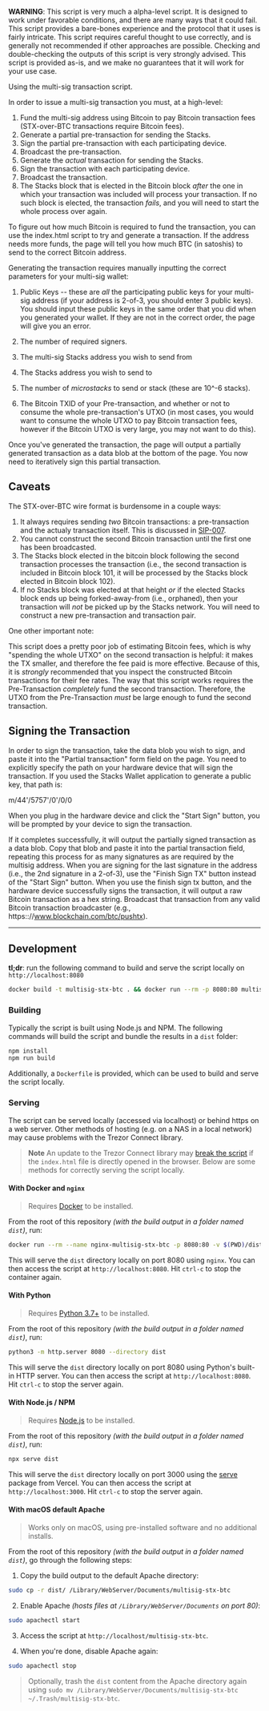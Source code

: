 **WARNING**: This script is very much a alpha-level script. It is designed to work
under favorable conditions, and there are many ways that it could fail. This
script provides a bare-bones experience and the protocol that it uses is
fairly intricate. This script requires careful thought to use correctly, and is
generally not recommended if other approaches are possible. Checking and
double-checking the outputs of this script is very strongly advised. This script
is provided as-is, and we make no guarantees that it will work for your use case.

Using the multi-sig transaction script.

In order to issue a multi-sig transaction you must, at a high-level:

1. Fund the multi-sig address using Bitcoin to pay Bitcoin transaction
   fees (STX-over-BTC transactions require Bitcoin fees).
2. Generate a partial pre-transaction for sending the Stacks.
3. Sign the partial pre-transaction with each participating device.
4. Broadcast the pre-transaction.
5. Generate the _actual_ transaction for sending the Stacks.
6. Sign the transaction with each participating device.
7. Broadcast the transaction.
8. The Stacks block that is elected in the Bitcoin block _after_
   the one in which your transaction was included will process
   your transaction. If no such block is elected, the transaction
   _fails_, and you will need to start the whole process over again.

To figure out how much Bitcoin is required to fund the transaction,
you can use the index.html script to try and generate a
transaction. If the address needs more funds, the page will tell you how
much BTC (in satoshis) to send to the correct Bitcoin address.

Generating the transaction requires manually inputting the correct
parameters for your multi-sig wallet:

1. Public Keys -- these are _all_ the participating public keys
   for your multi-sig address (if your address is 2-of-3, you should
   enter 3 public keys). You should input these public keys in the same
   order that you did when you generated your wallet. If they are not
   in the correct order, the page will give you an error.

2. The number of required signers.

3. The multi-sig Stacks address you wish to send from

4. The Stacks address you wish to send to

5. The number of _microstacks_ to send or stack (these are 10^-6 stacks).

6. The Bitcoin TXID of your Pre-transaction, and whether or not
   to consume the whole pre-transaction's UTXO (in most cases, you
   would want to consume the whole UTXO to pay Bitcoin transaction fees,
   however if the Bitcoin UTXO is very large, you may not want to do this).

Once you've generated the transaction, the page will output a
partially generated transaction as a data blob at the bottom of the
page. You now need to iteratively sign this partial transaction.

## Caveats

The STX-over-BTC wire format is burdensome in a couple ways:

1. It always requires sending _two_ Bitcoin transactions: a pre-transaction and
   the actualy transaction itself. This is discussed in [SIP-007](https://github.com/stacksgov/sips/blob/main/sips/sip-007/sip-007-stacking-consensus.md#stx-operations-on-bitcoin).
1. You cannot construct the second Bitcoin transaction until the first one has
   been broadcasted.
1. The Stacks block elected in the bitcoin block following the second
   transaction processes the transaction (i.e., the second transaction
   is included in Bitcoin block 101, it will be processed by the Stacks
   block elected in Bitcoin block 102).
1. If no Stacks block was elected at that height _or_ if the elected
   Stacks block ends up being forked-away-from (i.e., orphaned), then
   your transaction will _not_ be picked up by the Stacks network.
   You will need to construct a new pre-transaction and transaction pair.

One other important note:

This script does a pretty poor job of estimating Bitcoin fees, which
is why "spending the whole UTXO" on the second transaction is helpful:
it makes the TX smaller, and therefore the fee paid is more effective.
Because of this, it is _strongly_ recommended that you inspect the
constructed Bitcoin transactions for their fee rates. The way that this
script works requires the Pre-Transaction _completely_ fund the second
transaction. Therefore, the UTXO from the Pre-Transaction _must_ be
large enough to fund the second transaction.

## Signing the Transaction

In order to sign the transaction, take the data blob you wish
to sign, and paste it into the "Partial transaction" form field
on the page. You need to explicitly specify the path on your
hardware device that will sign the transaction. If you
used the Stacks Wallet application to generate a public key,
that path is:

m/44'/5757'/0'/0/0

When you plug in the hardware device and click the "Start Sign" button,
you will be prompted by your device to sign the transaction.

If it completes successfully, it will output the partially signed
transaction as a data blob. Copy that blob and paste it into
the partial transaction field, repeating this process for as many
signatures as are required by the multisig address. When you are
signing for the last signature in the address (i.e., the 2nd signature in
a 2-of-3), use the "Finish Sign TX" button instead of the "Start Sign" button.
When you use the finish sign tx button, and the hardware device successfully
signs the transaction, it will output a raw Bitcoin transaction as a hex string.
Broadcast that transaction from any valid Bitcoin transaction broadcaster
(e.g., https:://www.blockchain.com/btc/pushtx).

---

## Development

**tl;dr**: run the following command to build and serve the script locally on `http://localhost:8080`

```bash
docker build -t multisig-stx-btc . && docker run --rm -p 8080:80 multisig-stx-btc
```

### Building

Typically the script is built using Node.js and NPM.
The following commands will build the script and bundle the results in a `dist` folder:

```bash
npm install
npm run build
```

Additionally, a `Dockerfile` is provided, which can be used to build and serve the script locally.

### Serving

The script can be served locally (accessed via localhost) or behind https on a web server.
Other methods of hosting (e.g. on a NAS in a local network) may cause problems with the Trezor Connect library.

> **Note**
> An update to the Trezor Connect library may [break the script](https://github.com/hirosystems/multisig-stx-btc/issues/3) if the `index.html` file is directly opened in the browser.
> Below are some methods for correctly serving the script locally.

#### With Docker and `nginx`

> Requires [Docker](https://www.docker.com/products/docker-desktop/) to be installed.

From the root of this repository _(with the build output in a folder named `dist`)_, run:

```bash
docker run --rm --name nginx-multisig-stx-btc -p 8080:80 -v $(PWD)/dist:/usr/share/nginx/html nginx
```

This will serve the `dist` directory locally on port 8080 using `nginx`.
You can then access the script at `http://localhost:8080`.
Hit `ctrl-c` to stop the container again.

#### With Python

> Requires [Python 3.7+](https://www.python.org/downloads/) to be installed.

From the root of this repository _(with the build output in a folder named `dist`)_, run:

```bash
python3 -m http.server 8080 --directory dist
```

This will serve the `dist` directory locally on port 8080 using Python's built-in HTTP server.
You can then access the script at `http://localhost:8080`.
Hit `ctrl-c` to stop the server again.

#### With Node.js / NPM

> Requires [Node.js](https://nodejs.org/en/download/) to be installed.

From the root of this repository _(with the build output in a folder named `dist`)_, run:

```bash
npx serve dist
```

This will serve the `dist` directory locally on port 3000 using the [serve](https://www.npmjs.com/package/serve) package from Vercel.
You can then access the script at `http://localhost:3000`.
Hit `ctrl-c` to stop the server again.

#### With macOS default Apache

> Works only on macOS, using pre-installed software and no additional installs.

From the root of this repository _(with the build output in a folder named `dist`)_, go through the following steps:

1. Copy the build output to the default Apache directory:

```bash
sudo cp -r dist/ /Library/WebServer/Documents/multisig-stx-btc
```

2. Enable Apache _(hosts files at `/Library/WebServer/Documents` on port 80)_:

```bash
sudo apachectl start
```

3. Access the script at `http://localhost/multisig-stx-btc`.

4. When you're done, disable Apache again:

```bash
sudo apachectl stop
```

> Optionally, trash the `dist` content from the Apache directory again using `sudo mv /Library/WebServer/Documents/multisig-stx-btc ~/.Trash/multisig-stx-btc`.
